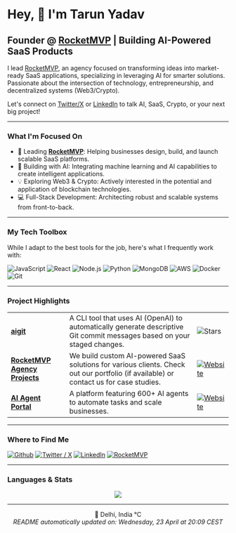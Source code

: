 <h1>Hey, 👋 I'm Tarun Yadav</h1>

<h2>Founder @ <a href="https://www.rocketmvp.io/" target="_blank" rel="noopener noreferrer">RocketMVP</a> | Building AI-Powered SaaS Products</h2>

<p>
  I lead <a href="https://www.rocketmvp.io/" target="_blank" rel="noopener noreferrer">RocketMVP</a>, an agency focused on transforming ideas into market-ready SaaS applications, specializing in leveraging AI for smarter solutions.
  Passionate about the intersection of technology, entrepreneurship, and decentralized systems (Web3/Crypto).
</p>

<p>
  Let's connect on <a href="https://x.com/tarunyadav9761" target="_blank" rel="noopener noreferrer">Twitter/X</a> or <a href="https://www.linkedin.com/in/tarunyadav9761" target="_blank" rel="noopener noreferrer">LinkedIn</a> to talk AI, SaaS, Crypto, or your next big project!
</p>

---

<h3>What I'm Focused On</h3>

<ul>
  <li>🚀 Leading <a href="https://www.rocketmvp.io/" target="_blank" rel="noopener noreferrer"><b>RocketMVP</b></a>: Helping businesses design, build, and launch scalable SaaS platforms.</li>
  <li>🤖 Building with AI: Integrating machine learning and AI capabilities to create intelligent applications.</li>
  <li>💡 Exploring Web3 & Crypto: Actively interested in the potential and application of blockchain technologies.</li>
  <li>💻 Full-Stack Development: Architecting robust and scalable systems from front-to-back.</li>
</ul>

---

<h3>My Tech Toolbox</h3>

<p>While I adapt to the best tools for the job, here's what I frequently work with:</p>

<p>
  <img alt="JavaScript" src="https://img.shields.io/badge/JavaScript-%23F7DF1E.svg?style=for-the-badge&logo=javascript&logoColor=black" />
  <img alt="React" src="https://img.shields.io/badge/React-%2361DAFB.svg?style=for-the-badge&logo=react&logoColor=black" />
  <img alt="Node.js" src="https://img.shields.io/badge/Node.js-%23339933.svg?style=for-the-badge&logo=node.js&logoColor=white" />
  <img alt="Python" src="https://img.shields.io/badge/Python-%233776AB.svg?style=for-the-badge&logo=python&logoColor=white" />
  <img alt="MongoDB" src="https://img.shields.io/badge/MongoDB-%234EA94B.svg?style=for-the-badge&logo=mongodb&logoColor=white" />
  <img alt="AWS" src="https://img.shields.io/badge/AWS-%23FF9900.svg?style=for-the-badge&logo=amazon-aws&logoColor=white" />
  <img alt="Docker" src="https://img.shields.io/badge/Docker-%232496ED.svg?style=for-the-badge&logo=docker&logoColor=white" />
  <img alt="Git" src="https://img.shields.io/badge/Git-%23F05033.svg?style=for-the-badge&logo=git&logoColor=white" />
  <!-- Add others if relevant: e.g., OpenAI, Langchain, PostgreSQL, GCP, Terraform -->
</p>

---

<h3>Project Highlights</h3>

<table>
  <tbody>
    <tr>
	    <td><a href="https://github.com/tarunyadav1/aigit"><b>aigit</b></a></td>
      <td>A CLI tool that uses AI (OpenAI) to automatically generate descriptive Git commit messages based on your staged changes.</td>
      <td><img alt="Stars" src="https://img.shields.io/github/stars/tarunyadav1/aigit?style=flat-square&labelColor=343b41"/></td>
    </tr>
    <tr>
	    <td><a href="https://www.rocketmvp.io/" target="_blank" rel="noopener noreferrer"><b>RocketMVP Agency Projects</b></a></td>
      <td>We build custom AI-powered SaaS solutions for various clients. Check out our portfolio (if available) or contact us for case studies.</td>
      <td><a href="https://www.rocketmvp.io/" target="_blank" rel="noopener noreferrer"><img alt="Website" src="https://img.shields.io/badge/Visit%20Website-blue?style=flat-square&labelColor=343b41"/></a></td>
    </tr>
    <tr>
        <td><a href="https://aiagentportal.io/" target="_blank" rel="noopener noreferrer"><b>AI Agent Portal</b></a></td>
      <td>A platform featuring 600+ AI agents to automate tasks and scale businesses.</td>
      <td><a href="https://aiagentportal.io/" target="_blank" rel="noopener noreferrer"><img alt="Website" src="https://img.shields.io/badge/Visit%20Website-green?style=flat-square&labelColor=343b41"/></a></td>
    </tr>
  </tbody>
</table>

---

<h3>Where to Find Me</h3>
<p>
  <a href="https://github.com/tarunyadav1" target="_blank"><img alt="Github" src="https://img.shields.io/badge/GitHub-%2312100E.svg?&style=for-the-badge&logo=Github&logoColor=white" /></a> 
  <a href="https://x.com/tarunyadav9761" target="_blank"><img alt="Twitter / X" src="https://img.shields.io/badge/X-%23000000.svg?&style=for-the-badge&logo=X&logoColor=white" /></a> 
  <a href="https://www.linkedin.com/in/tarunyadav9761" target="_blank"><img alt="LinkedIn" src="https://img.shields.io/badge/linkedin-%230077B5.svg?&style=for-the-badge&logo=linkedin&logoColor=white" /></a> 
  <a href="https://www.rocketmvp.io/" target="_blank"><img alt="RocketMVP" src="https://img.shields.io/badge/RocketMVP-%23DE3A1F.svg?&style=for-the-badge&logo=rocket&logoColor=white" /></a> 
  <!-- <a href="https://dev.to/tarunyadav1" target="_blank"><img alt="DEV.to" src="https://img.shields.io/badge/DEV-%2312100E.svg?&style=for-the-badge&logo=dev.to&logoColor=white"  /></a> -->
</p>

---

<h3>Languages & Stats</h3>

<!-- IMPORTANT: Ensure the username is correct -->
<p align="center">
  <img src="https://github-readme-stats.vercel.app/api/top-langs/?username=tarunyadav1&layout=compact&theme=material-palenight&hide_border=true" />
</p>

---

<p align="center">
  📍 Delhi, India °C<br/>
  <i>README automatically updated on: Wednesday, 23 April at 20:09 CEST</i>
</p>
